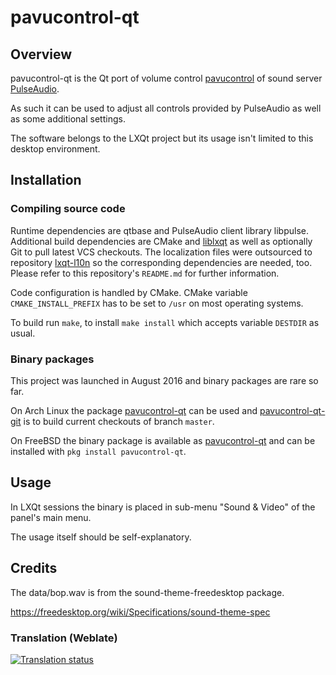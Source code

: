 # pavucontrol-qt

## Overview

pavucontrol-qt is the Qt port of volume control [pavucontrol](https://freedesktop.org/software/pulseaudio/pavucontrol/) of sound server [PulseAudio](https://www.freedesktop.org/wiki/Software/PulseAudio/).   

As such it can be used to adjust all controls provided by PulseAudio as well as some additional settings.   

The software belongs to the LXQt project but its usage isn't limited to this desktop environment.   

## Installation

### Compiling source code

Runtime dependencies are qtbase and PulseAudio client library libpulse.   
Additional build dependencies are CMake and [liblxqt](https://github.com/lxqt/liblxqt) as well as optionally Git to pull latest VCS checkouts. The localization files were outsourced to repository [lxqt-l10n](https://github.com/lxqt/lxqt-l10n) so the corresponding dependencies are needed, too. Please refer to this repository's `README.md` for further information.

Code configuration is handled by CMake. CMake variable `CMAKE_INSTALL_PREFIX` has to be set to `/usr` on most operating systems.   

To build run `make`, to install `make install` which accepts variable `DESTDIR` as usual.   

### Binary packages

This project was launched in August 2016 and binary packages are rare so far. 

On Arch Linux the package [pavucontrol-qt](https://www.archlinux.org/packages/community/x86_64/pavucontrol-qt/) can be used and [pavucontrol-qt-git](https://aur.archlinux.org/packages/pavucontrol-qt-git/) is to build current checkouts of branch `master`.

On FreeBSD the binary package is available as [pavucontrol-qt](https://www.freshports.org/audio/pavucontrol-qt/) and can be installed with `pkg install pavucontrol-qt`.

## Usage

In LXQt sessions the binary is placed in sub-menu "Sound & Video" of the panel's main menu.   

The usage itself should be self-explanatory.


## Credits

The data/bop.wav is from the sound-theme-freedesktop package.

https://freedesktop.org/wiki/Specifications/sound-theme-spec

### Translation (Weblate)

<a href="https://weblate.lxqt.org/projects/lxqt/pavucontrol-qt/">
<img src="https://weblate.lxqt.org/widgets/lxqt/-/pavucontrol-qt/multi-auto.svg" alt="Translation status" />
</a>
